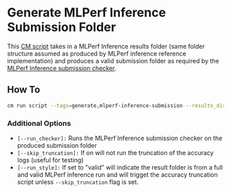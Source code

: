 # Generate MLPerf Inference Submission Folder
This [CM script](https://github.com/mlcommons/ck/blob/master/cm/docs/tutorial-scripts.md) takes in a MLPerf Inference results folder (same folder structure assumed as produced by MLPerf inference reference implementation) and produces a valid submission folder as required by the [MLPerf Inference submission checker](https://github.com/mlcommons/inference/blob/master/tools/submission/submission-checker.py).

## How To
```bash
cm run script --tags=generate,mlperf-inference-submission --results_dir=[MLPERF_RESULT_DIR] --submission_dir=[SUBMISSION_FOLDER]
```

### Additional Options
* `[--run_checker]:` Runs the MLPerf Inference submission checker on the produced submission folder
* `[--skip_truncation]:` If on will not run the truncation of the accuracy logs (useful for testing)
* `[--run_style]:` If set to "valid" will indicate the result folder is from a full and valid MLPerf inference run and will trigget the accuracy truncation script unless `--skip_truncation` flag is set.
